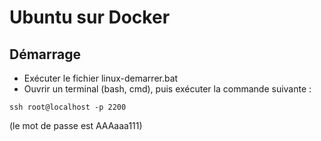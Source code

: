 # Ubuntu sur Docker

## Démarrage

- Exécuter le fichier linux-demarrer.bat
- Ouvrir un terminal (bash, cmd), puis exécuter la commande suivante :

````
ssh root@localhost -p 2200
````
(le mot de passe est AAAaaa111)